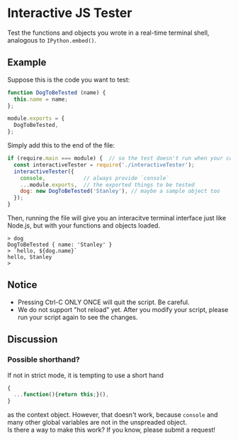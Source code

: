 # Interactive JS Tester
Test the functions and objects you wrote in a real-time terminal shell, analogous to `IPython.embed()`.  

## Example
Suppose this is the code you want to test: 
```js
function DogToBeTested (name) {
  this.name = name;
};

module.exports = {
  DogToBeTested, 
};
```
Simply add this to the end of the file: 
```js
if (require.main === module) {  // so the test doesn't run when your code is imported 
  const interactiveTester = require('./interactiveTester');
  interactiveTester({
    console,            // always provide `console`
    ...module.exports,  // the exported things to be tested
    dog: new DogToBeTested('Stanley'), // maybe a sample object too
  });
}
```
Then, running the file will give you an interacitve terminal interface just like Node.js, but with your functions and objects loaded.  
```
> dog
DogToBeTested { name: 'Stanley' }
> `hello, ${dog.name}`
hello, Stanley
> 
```

## Notice
* Pressing Ctrl-C ONLY ONCE will quit the script. Be careful.  
* We do not support "hot reload" yet. After you modify your script, please run your script again to see the changes.  

## Discussion
### Possible shorthand? 
If not in strict mode, it is tempting to use a short hand  
```js
{
  ...function(){return this;}(), 
}
```
as the context object. However, that doesn't work, because `console` and many other global variables are not in the unspreaded object.  
Is there a way to make this work? If you know, please submit a request!  
